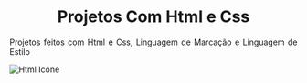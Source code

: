 <h1 align="center"> Projetos Com Html e Css </h1>

<p align="justify"> Projetos feitos com Html e Css, Linguagem de Marcação e Linguagem de Estilo </p>

![Html Icone]("http://www.w3.org/2000/svg")


